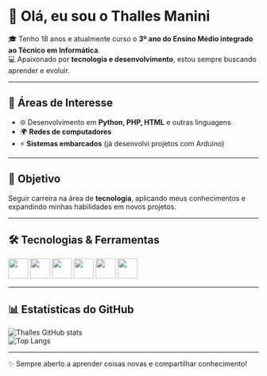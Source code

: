 # 👋 Olá, eu sou o Thalles Manini  

🎓 Tenho 18 anos e atualmente curso o **3º ano do Ensino Médio integrado ao Técnico em Informática**.  
💻 Apaixonado por **tecnologia e desenvolvimento**, estou sempre buscando aprender e evoluir.  

---

## 🚀 Áreas de Interesse  
- 🌐 Desenvolvimento em **Python, PHP, HTML** e outras linguagens  
- 🌍 **Redes de computadores**  
- ⚡ **Sistemas embarcados** (já desenvolvi projetos com Arduino)  

---

## 🎯 Objetivo  
Seguir carreira na área de **tecnologia**, aplicando meus conhecimentos e expandindo minhas habilidades em novos projetos.  

---

## 🛠️ Tecnologias & Ferramentas  
<div>
  <img src="https://cdn.jsdelivr.net/gh/devicons/devicon/icons/python/python-original.svg" width="40" height="40"/>
  <img src="https://cdn.jsdelivr.net/gh/devicons/devicon/icons/html5/html5-original.svg" width="40" height="40"/>
  <img src="https://cdn.jsdelivr.net/gh/devicons/devicon/icons/css3/css3-original.svg" width="40" height="40"/>
  <img src="https://cdn.jsdelivr.net/gh/devicons/devicon/icons/javascript/javascript-original.svg" width="40" height="40"/>
  <img src="https://cdn.jsdelivr.net/gh/devicons/devicon/icons/arduino/arduino-original.svg" width="40" height="40"/>
  <img src="https://cdn.jsdelivr.net/gh/devicons/devicon/icons/linux/linux-original.svg" width="40" height="40"/>
</div>  

---

## 📊 Estatísticas do GitHub  
![Thalles GitHub stats](https://github-readme-stats.vercel.app/api?username=thallesmanini&show_icons=true&theme=tokyonight)  
![Top Langs](https://github-readme-stats.vercel.app/api/top-langs/?username=thallesmanini&layout=compact&theme=tokyonight)  

---

✨ Sempre aberto a aprender coisas novas e compartilhar conhecimento!  

